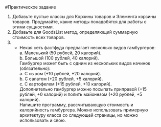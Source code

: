 #Практическое задание <br>
1. Добавьте пустые классы для Корзины товаров и Элемента корзины товаров. Продумайте,
какие методы понадобятся для работы с этими сущностями. <br>
2. Добавьте для GoodsList метод, определяющий суммарную стоимость всех товаров. <br>
3. * Некая сеть фастфуда предлагает несколько видов гамбургеров: <br>
  a. Маленький (50 рублей, 20 калорий). <br>
  b. Большой (100 рублей, 40 калорий). <br>
Гамбургер может быть с одним из нескольких видов начинок (обязательно): <br>
  a. С сыром (+10 рублей, +20 калорий). <br>
  b. С салатом (+20 рублей, +5 калорий). <br>
  c. С картофелем (+15 рублей, +10 калорий). <br>
Дополнительно гамбургер можно посыпать приправой (+15 рублей, +0 калорий) и полить
майонезом (+20 рублей, +5 калорий). <br>
Напишите программу, рассчитывающую стоимость и калорийность гамбургера. Можно
использовать примерную архитектуру класса со следующей страницы, но можно использовать
и свою.
